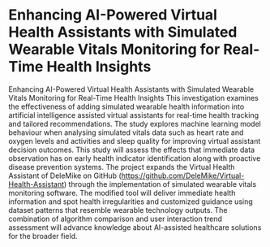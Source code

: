# Enhancing AI-Powered Virtual Health Assistants with Simulated Wearable Vitals Monitoring for Real-Time Health Insights
Enhancing AI-Powered Virtual Health Assistants with Simulated Wearable Vitals Monitoring for Real-Time Health Insights
This investigation examines the effectiveness of adding simulated wearable health information into artificial intelligence assisted virtual assistants for real-time health tracking and tailored recommendations. The study explores machine learning model behaviour when analysing simulated vitals data such as heart rate and oxygen levels and activities and sleep quality for improving virtual assistant decision outcomes. This study will assess the effects that immediate data observation has on early health indicator identification along with proactive disease prevention systems.
The project expands the Virtual Health Assistant of DeleMike on GitHub (https://github.com/DeleMike/Virtual-Health-Assistant) through the implementation of simulated wearable vitals monitoring software. The modified tool will deliver immediate health information and spot health irregularities and customized guidance using dataset patterns that resemble wearable technology outputs.
The combination of algorithm comparison and user interaction trend assessment will advance knowledge about AI-assisted healthcare solutions for the broader field.

